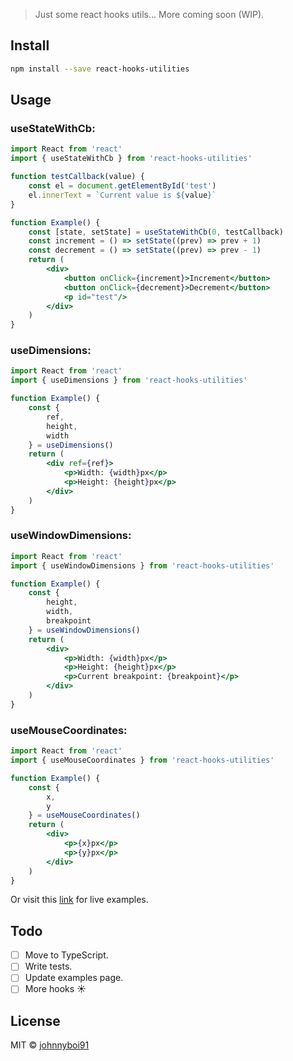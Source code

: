 > Just some react hooks utils... More coming soon (WIP).

## Install

```bash
npm install --save react-hooks-utilities
```

## Usage

### useStateWithCb:
```jsx
import React from 'react'
import { useStateWithCb } from 'react-hooks-utilities'

function testCallback(value) {
    const el = document.getElementById('test')
    el.innerText = `Current value is ${value}`
}

function Example() {
    const [state, setState] = useStateWithCb(0, testCallback)
    const increment = () => setState((prev) => prev + 1)
    const decrement = () => setState((prev) => prev - 1)
    return (
        <div>
            <button onClick={increment}>Increment</button>
            <button onClick={decrement}>Decrement</button>
            <p id="test"/>
        </div>
    )
}
```

### useDimensions:
```jsx
import React from 'react'
import { useDimensions } from 'react-hooks-utilities'

function Example() {
    const {
        ref,
        height,
        width
    } = useDimensions()
    return (
        <div ref={ref}>
            <p>Width: {width}px</p>
            <p>Height: {height}px</p>
        </div>
    )
}
```

### useWindowDimensions:
```jsx
import React from 'react'
import { useWindowDimensions } from 'react-hooks-utilities'

function Example() {
    const {
        height,
        width,
        breakpoint
    } = useWindowDimensions()
    return (
        <div>
            <p>Width: {width}px</p>
            <p>Height: {height}px</p>
            <p>Current breakpoint: {breakpoint}</p>
        </div>
    )
}
```

### useMouseCoordinates:
```jsx
import React from 'react'
import { useMouseCoordinates } from 'react-hooks-utilities'

function Example() {
    const {
        x,
        y
    } = useMouseCoordinates()
    return (
        <div>
            <p>{x}px</p>
            <p>{y}px</p>
        </div>
    )
}
```

Or visit this [link](https://johnnyboi91.github.io/react-hooks-utilities/) for live examples.

## Todo

- [ ] Move to TypeScript.
- [ ] Write tests.
- [ ] Update examples page.
- [ ] More hooks :sunny:

## License

MIT © [johnnyboi91](https://github.com/johnnyboi91)
